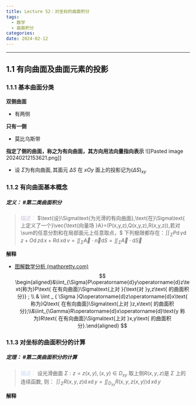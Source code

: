 ```yaml
---
title: Lecture 52：对坐标的曲面积分
tags:
  - 数学
  - 曲面积分
categories: 
date: 2024-02-12
---
```

---
## 1.1 有向曲面及曲面元素的投影
### 1.1.1 基本曲面分类
**双侧曲面**
+ 有两侧

**只有一侧**
+ 莫比乌斯带

**指定了侧的曲面，称之为有向曲面，其方向用法向量指向表示**
![[Pasted image 20240212153621.png]]
+ $\text{设 }\Sigma\text{为有向曲面},\text{其面元 }\Delta S\text{ 在 }xOy\text{ 面上的投影记为}\left(\Delta S\right)_{xy}$

### 1.1.2 有向曲面基本概念
##### **定义**： #第二类曲面积分
> <font color="#ccc1d9">描述：</font> $\text{设}\Sigma\text{为光滑的有向曲面},\text{在}\Sigma\text{ 上定义了一个}\vec{\text{向量场 }A}=(P(x,y,z),Q(x,y,z),R(x,y,z)),若对\sum的任意分割和在局部面元上任意取点，$ 下列极限都存在：$\iint_{\Sigma}P\operatorname{d}\gamma\operatorname{d}z+O\operatorname{d}z\operatorname{d}x+R\operatorname{d}x\operatorname{d}\nu = \iint_{\Sigma}\vec{A}\cdot\overrightarrow{n}{\mathrm{d}}S=\iint_{\Sigma}\vec{A}\cdot{\mathrm{d}}\vec{S}$

**解释**
+ [图解数学分析 (mathpretty.com)](https://mathpretty.com/category/mathshow/shuxuefenxi/)
$$
\begin{aligned}&\iint_{\Sigma}P\operatorname{d}y\operatorname{d}z\text{称为}P\text{ 在有向曲面}\Sigma\text{上对 }{\text{对 }y,z\text{ 的曲面积分}} ; \\ & \iint _ { \Sigma }Q\operatorname{d}z\operatorname{d}x\text{ 称为}Q\text{ 在有向曲面}\Sigma\text{上对 }z,x\text{ 的曲面积分};\\&\iint_{\Gamma}R\operatorname{d}x\operatorname{d}\text{y 称为}R\text{ 在有向曲面}\Sigma\text{上对 }x,y\text{ 的曲面积分}.\end{aligned}
$$

### 1.1.3 对坐标的曲面积分的计算
##### **定理**： #第二类曲面积分的计算
> <font color="#8db3e2"><font color="#c6d9f0">描述：</font></font> $\text{设光滑曲面 }\Sigma:z=z(x,y),(x,y){\in}D_{xy}\text{ 取上侧}R(x,y,z)\text{是 }\Sigma\text{ 上的连续函数, 则}$：
> $\iint_{\Sigma}R(x,y,z)\operatorname{d}x\operatorname{d}y=\iint_{D_{xy}}R(x,y,z(x,y))\operatorname{d}x\operatorname{d}y$

**解释**
